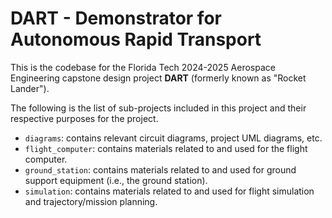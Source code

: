 # DART - Demonstrator for Autonomous Rapid Transport

This is the codebase for the Florida Tech 2024-2025 Aerospace Engineering capstone design project **DART** (formerly known as "Rocket Lander").

The following is the list of sub-projects included in this project and their respective purposes for the project.

- `diagrams`: contains relevant circuit diagrams, project UML diagrams, etc.
- `flight_computer`: contains materials related to and used for the flight computer.
- `ground_station`: contains materials related to and used for ground support equipment (i.e., the ground station).
- `simulation`: contains materials related to and used for flight simulation and trajectory/mission planning.